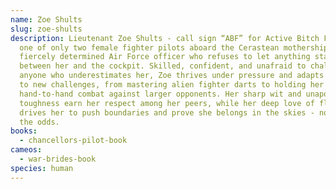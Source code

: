 ```yaml
---
name: Zoe Shults
slug: zoe-shults
description: Lieutenant Zoe Shults - call sign “ABF” for Active Bitch Face - is
  one of only two female fighter pilots aboard the Cerastean mothership and a
  fiercely determined Air Force officer who refuses to let anything stand
  between her and the cockpit. Skilled, confident, and unafraid to challenge
  anyone who underestimates her, Zoe thrives under pressure and adapts quickly
  to new challenges, from mastering alien fighter darts to holding her own in
  hand-to-hand combat against larger opponents. Her sharp wit and unapologetic
  toughness earn her respect among her peers, while her deep love of flying
  drives her to push boundaries and prove she belongs in the skies - no matter
  the odds.
books:
  - chancellors-pilot-book
cameos:
  - war-brides-book
species: human
---
```

